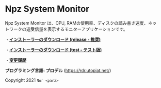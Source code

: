 # Npz System Monitor
Npz System Monitor は、CPU, RAMの使用率、ディスクの読み書き速度、ネットワークの送受信量を表示するモニターアプリケーションです。

・[**インストーラーのダウンロード (release - 推奨)**](https://github.com/Milkeyyy/npz-system-monitor/raw/main/Package/0_Installer/NpzSystemMonitor-OnlineInstaller.exe "インストーラーのダウンロード")

・[**インストーラーのダウンロード (test - テスト版)**](https://github.com/Milkeyyy/npz-system-monitor/raw/main/Package/0_Installer/2_Test/NpzSystemMonitor-OnlineInstaller.exe "インストーラーのダウンロード")

・[**変更履歴**](https://raw.githubusercontent.com/Milkeyyy/npz-system-monitor/main/Changelog.txt "変更履歴を表示")

**プログラミング言語: プロデル** (https://rdr.utopiat.net/)

Copyright 2021 `Nor <parz>`
